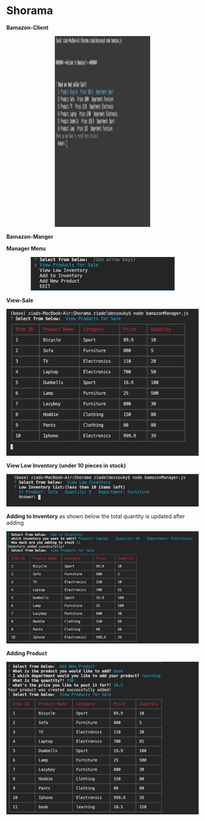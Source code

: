 # Shorama

**Bamazon-Client**

<p align="center">
  <img  src="giphy/bamazon-client.gif" height=500px width=250px >
</p>


**Bamazon-Manger**

**Manager Menu**

<p align="center">
  <img  src="giphy/menu.png">
</p>

**View-Sale**

<p align="center">
  <img  src="giphy/View-Sale.png">
</p>


**View Low Inventory (under 10 pieces in stock)**

<p align="center">
  <img  src="giphy/lowinv.png">
</p>


**Adding to Inventory**
<h>as shown below the total quantity is updated after adding<h>
<p align="center">
  <img  src="giphy/adding inv.png">
</p>


**Adding Product**

<p align="center">
  <img  src="giphy/add product.png">
</p>